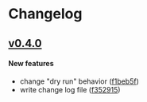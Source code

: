 # Changelog

<!--- generated by semantic-release; DO NOT edit -->

## [v0.4.0](https://github.com/eddiewentw/semantic-release/compare/v0.4.0..v0.3.0)

#### New features

- change "dry run" behavior ([f1beb5f](https://github.com/eddiewentw/semantic-release/commit/f1beb5f))
- write change log file ([f352915](https://github.com/eddiewentw/semantic-release/commit/f352915))
